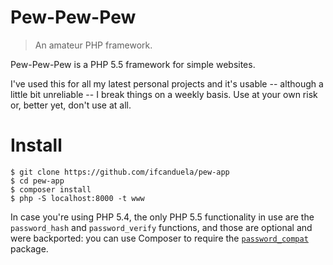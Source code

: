 # Pew-Pew-Pew

 > An amateur PHP framework.

Pew-Pew-Pew is a PHP 5.5 framework for simple websites.

I've used this for all my latest personal projects and it's
usable -- although a little bit unreliable -- I break things
on a weekly basis. Use at your own risk or, better yet, don't
use at all.

# Install

    $ git clone https://github.com/ifcanduela/pew-app
    $ cd pew-app
    $ composer install
    $ php -S localhost:8000 -t www

In case you're using PHP 5.4, the only PHP 5.5 functionality in use
are the `password_hash` and `password_verify` functions, and those
are optional and were backported: you can use Composer to require the
[`password_compat`](https://packagist.org/packages/ircmaxell/password-compat)
package.
